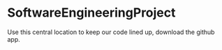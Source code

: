 SoftwareEngineeringProject
==========================
Use this central location to keep our code lined up, download the github app.
